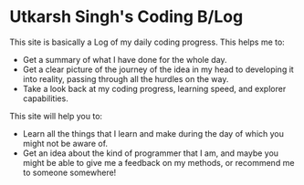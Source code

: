 # Utkarsh Singh's Coding B/Log

This site is basically a Log of my daily coding progress. This helps me to:
- Get a summary of what I have done for the whole day.
- Get a clear picture of the journey of the idea in my head to developing it into reality, passing through all the hurdles on the way.
- Take a look back at my coding progress, learning speed, and explorer capabilities.

This site will help you to:
- Learn all the things that I learn and make during the day of which you might not be aware of.
- Get an idea about the kind of programmer that I am, and maybe you might be able to give me a feedback on my methods, or recommend me to someone somewhere! 
